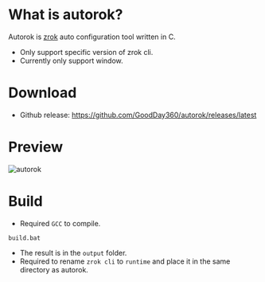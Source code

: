 # What is autorok?
Autorok is [zrok](https://zrok.io/) auto configuration tool written in C. 
- Only support specific version of zrok cli.
- Currently only support window.
# Download
- Github release: https://github.com/GoodDay360/autorok/releases/latest
# Preview
![autorok](https://github.com/user-attachments/assets/5102db5d-d23b-498f-9129-42f2bbbe8807)
# Build
- Required `GCC` to compile.
```
build.bat
```
- The result is in the `output` folder.
- Required to rename `zrok cli` to `runtime` and place it in the same directory as autorok.